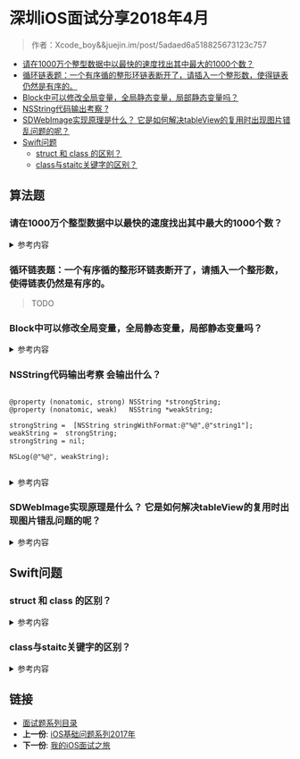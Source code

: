 # 深圳iOS面试分享2018年4月

> 作者：Xcode_boy&&juejin.im/post/5adaed6a518825673123c757

-   [请在1000万个整型数据中以最快的速度找出其中最大的1000个数？](#请在1000万个整型数据中以最快的速度找出其中最大的1000个数)
-   [循环链表题：一个有序循的整形环链表断开了，请插入一个整形数，使得链表仍然是有序的。](#循环链表题一个有序循的整形环链表断开了请插入一个整形数使得链表仍然是有序的)
-   [Block中可以修改全局变量，全局静态变量，局部静态变量吗？](#block中可以修改全局变量全局静态变量局部静态变量吗)
-   [NSString代码输出考察 ?](#nsstring代码输出考察)
-   [SDWebImage实现原理是什么？
    它是如何解决tableView的复用时出现图片错乱问题的呢？](#sdwebimage实现原理是什么-它是如何解决tableview的复用时出现图片错乱问题的呢)
-   [Swift问题](#swift问题)
	-   [struct 和 class 的区别？](#struct-和-class-的区别)
	-   [class与staitc关键字的区别？](#class与staitc关键字的区别)

## 算法题

### 请在1000万个整型数据中以最快的速度找出其中最大的1000个数？
<details>
<summary> 参考内容 </summary>

> 这是一个经常被问到的问题，百度网上解法也很多。这里仅提供基本思路，供参考：

- 把1000万的整型平均分到合适n个文件中，分别对每一份文件找出前1000个最大的数，最后对每份文件前1000数据用常规算法合并即可。
- 那么，如何从每一份文件中找出前1000个最大的数呢？
- **先取文件中前1000个数放到数组中，并排好序（假设升序），之后从文件中读取下一个数与数组第一个数比较，如果比数组中第一个数大，则替换数组第一个数，并重新排序，之后再取下一个数进行下轮比较即可。**

</details>

### 循环链表题：一个有序循的整形环链表断开了，请插入一个整形数，使得链表仍然是有序的。

> TODO

### Block中可以修改全局变量，全局静态变量，局部静态变量吗？

<details>
<summary> 参考内容 </summary>

> 修饰符所有权一同捕获

- 参考链接 [深入研究Block捕获外部变量和__block实现原理](https://www.jianshu.com/p/ee9756f3d5f6)
	- 全局变量和静态全局变量的值改变，以及它们被Block捕获进去，因为是全局的，作用域很广
	- 静态变量和自动变量，被Block从外面捕获进来，成为__main_block_impl_0这个结构体的成员变量
	- 自动变量是以值传递方式传递到Block的构造函数里面去的。Block只捕获Block中会用到的变量。由于只捕获了自动变量的值，并非内存地址，所以Block内部不能改变自动变量的值。
	- Block捕获的外部变量可以**改变值的是静态变量，静态全局变量，全局变量**

</details>

### NSString代码输出考察 会输出什么？ 

```objc

@property (nonatomic, strong) NSString *strongString;
@property (nonatomic, weak)   NSString *weakString;
	
strongString =  [NSString stringWithFormat:@"%@",@"string1"];
weakString =  strongString;
strongString = nil;
	
NSLog(@"%@", weakString);
	
```

<details>
<summary> 参考内容 </summary>

- NSString的问题，这个跟retainCount没什么太大的关系 
- **首先，stringWithFormat方法创建的字符串是autorelease的，本身就会延迟释放，直接跟log的话肯定不会输出null，如果你写个button做触发，放在方法外作log的话，才会打印出null**
	- 在64位环境下，苹果对NSString做了优化，细节不说，具体表现是，当非字面值常量的数字，英文字母字符串的长度小于等于 9 的时候会自动成为 NSTaggedPointerString 类型，如果有中文或其他特殊符号存在的话则会直接成为__NSCFString 类型。而NSTaggedPointerString是个常量释放不掉的.
	- 最后，如果是使用@""或者initWithString:@""的方式创建的字符串，会被转换成__NSCFConstantString,也是个常量，释放不掉不会输出null

</details>

### SDWebImage实现原理是什么？ 它是如何解决tableView的复用时出现图片错乱问题的呢？
<details>
<summary> 参考内容 </summary>

- 解决tableView复用错乱问题：每次都会调UIImageView+WebCache文件中的 [self sd_cancelCurrentImageLoad];
- [原理解释参考](https://www.jianshu.com/p/13c0cdc7987e)
	- SDWebImageDownloader  
	- 图片的下载操作放在一个NSOperationQueue并发操作队列中，队列默认最大并发数是6
	- 每个图片对应一些回调（下载进度，完成回调等），回调信息会存在downloader的URLCallbacks（一个字典，key是url地址，value是图片下载回调数组）中，URLCallbacks可能被多个线程访问，所以downloader把下载任务放在一个barrierQueue中，并设置屏障保证同一时间只有一个线程访问URLCallbacks。，在创建回调URLCallbacks的block中创建了一个NSOperation并添加到NSOperationQueue中
	- 下载的核心是利用NSURLSession加载数据，每个图片的下载都有一个operation操作来完成，并将这些操作放到一个操作队列中，这样可以实现图片的并发下载。
	- 内存缓存的处理由NSCache对象实现，NSCache类似一个集合的容器，它存储key-value对，类似于nsdictionary类，我们通常使用缓存来临时存储短时间使用但创建昂贵的对象，重用这些对象可以优化新能，同时这些对象对于程序来说不是紧要的，如果内存紧张就会自动释放。
	- 先在内存中放置一份缓存，如果需要缓存到磁盘，将磁盘缓存操作作为一个task放到串行队列中处理，会先检查图片格式是jpeg还是png，将其转换为响应的图片数据，最后吧数据写入磁盘中（文件名是对key值做MD5后的串）。

</details>

## Swift问题

### struct 和 class 的区别？

<details>
<summary> 参考内容 </summary>
-  类可以继承，结构体不可以

-  可以让一个类的实例来反初始化，释放存储空间，结构体做不到

-  类的对象是引用类型，而结构体是值类型。所以类的赋值是传递引用 ，结构体则是传值。

</details>


### class与staitc关键字的区别？
<details>
<summary> 参考内容 </summary>

- static 可以在类、结构体、或者枚举中使用。而 class 只能在类中使用。
-  static 可以修饰存储属性，static 修饰的存储属性称为静态变量(常量)。而 class 不能修饰存储属性。
-  static 修饰的计算属性不能被重写。而 class 修饰的可以被重写。
-  static 修饰的静态方法不能被重写。而 class 修饰的类方法可以被重写。
-  class 修饰的计算属性被重写时，可以使用 static 让其变为静态属性。
-  class 修饰的类方法被重写时，可以使用 static 让方法变为静态方法。

</details>

## 链接

- [面试题系列目录](../README.md)
- **上一份**: [iOS基础问题系列2017年](06iOS基础问题系列2017年.md)
- **下一份**: [我的iOS面试之旅](08字节跳动面试题：2018年4月.md)
